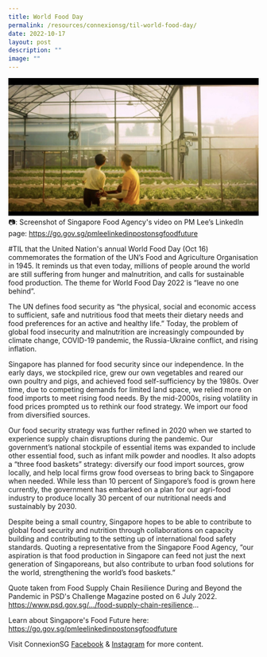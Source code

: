 ```yaml
---
title: World Food Day
permalink: /resources/connexionsg/til-world-food-day/
date: 2022-10-17
layout: post
description: ""
image: ""
---
```

![](/images/connexionsg/2022/food.jpg)
📷: Screenshot of Singapore Food Agency's video on PM Lee’s LinkedIn page: https://go.gov.sg/pmleelinkedinpostonsgfoodfuture

#TIL that the United Nation's annual World Food Day (Oct 16) commemorates the formation of the UN’s Food and Agriculture Organisation in 1945. It reminds us that even today, millions of people around the world are still suffering from hunger and malnutrition, and calls for sustainable food production. The theme for World Food Day 2022 is “leave no one behind”.

The UN defines food security as “the physical, social and economic access to sufficient, safe and nutritious food that meets their dietary needs and food preferences for an active and healthy life.” Today, the problem of global food insecurity and malnutrition are increasingly compounded by climate change, COVID-19 pandemic, the Russia-Ukraine conflict, and rising inflation.

Singapore has planned for food security since our independence. In the early days, we stockpiled rice, grew our own vegetables and reared our own poultry and pigs, and achieved food self-sufficiency by the 1980s. Over time, due to competing demands for limited land space, we relied more on food imports to meet rising food needs. By the mid-2000s, rising volatility in food prices prompted us to rethink our food strategy. We import our food from diversified sources.

Our food security strategy was further refined in 2020 when we started to experience supply chain disruptions during the pandemic. Our government’s national stockpile of essential items was expanded to include other essential food, such as infant milk powder and noodles. It also adopts a “three food baskets” strategy: diversify our food import sources, grow locally, and help local firms grow food overseas to bring back to Singapore when needed. While less than 10 percent of Singapore’s food is grown here currently, the government has embarked on a plan for our agri-food industry to produce locally 30 percent of our nutritional needs and sustainably by 2030.

Despite being a small country, Singapore hopes to be able to contribute to global food security and nutrition through collaborations on capacity building and contributing to the setting up of international food safety standards. Quoting a representative from the Singapore Food Agency, “our aspiration is that food production in Singapore can feed not just the next generation of Singaporeans, but also contribute to urban food solutions for the world, strengthening the world’s food baskets.”

Quote taken from Food Supply Chain Resilience During and Beyond the Pandemic in PSD's Challenge Magazine posted on 6 July 2022. https://www.psd.gov.sg/.../food-supply-chain-resilience...

Learn about Singapore's Food Future here: https://go.gov.sg/pmleelinkedinpostonsgfoodfuture

Visit ConnexionSG [Facebook](https://www.facebook.com/ConnexionSG) & [Instagram](https://www.instagram.com/connexionsg/) for more content.